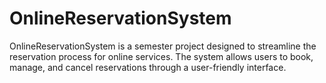 # OnlineReservationSystem
OnlineReservationSystem is a semester project designed to streamline the reservation process for online services. The system allows users to book, manage, and cancel reservations through a user-friendly interface.
